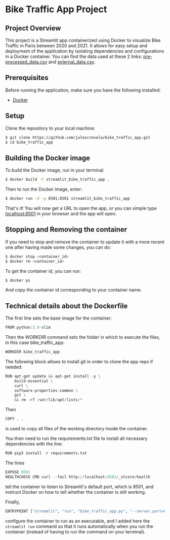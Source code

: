# Bike Traffic App Project

## Project Overview

This project is a Streamlit app containerized using Docker to visualize Bike Traffic in Paris between 2020 and 2021. It allows for easy setup and deployment of the application by isolating dependencies and configurations in a Docker container.
You can find the data used at these 2 links: [pre-processed_data.csv](https://hecparis-my.sharepoint.com/:x:/g/personal/jules_crevola_hec_edu/EU7xJlbi8H5LiVzRzW7K1j0Bb8JrdJnYgz5puyZUpstq8A?e=hzyirD) and [external_data.csv](https://hecparis-my.sharepoint.com/:x:/g/personal/jules_crevola_hec_edu/Ee0oCWNGBs5KtyyTgcpc-pgBmhS4lq732ZRQeyj0jbnNQg?e=fRajCf).

## Prerequisites

Before running the application, make sure you have the following installed:

- [Docker](https://www.docker.com/get-started)

## Setup

Clone the repository to your local machine:

```bash
$ git clone https://github.com/julescrevola/bike_traffic_app.git
$ cd bike_traffic_app
```

## Building the Docker image

To build the Docker image, run in your terminal:

```bash
$ docker build -t streamlit_bike_traffic_app .
```

Then to run the Docker image, enter:

```bash
$ docker run -d -p 8501:8501 streamlit_bike_traffic_app
```
That's it! You will now get a URL to open the app, or you can simple type [localhost:8501](http://localhost:8501/) in your browser and the app will open.

## Stopping and Removing the container

If you need to stop and remove the container to update it with a more recent one after having made some changes, you can do:

```bash
$ docker stop <container_id>
$ docker rm <container_id>
```

To get the container id, you can run:

```bash
$ docker ps
```



And copy the container id corresponding to your container name.


## Technical details about the Dockerfile

The first line sets the base image for the container:

```python
FROM python:3.9-slim
```

Then the WORKDIR command sets the folder in which to execute the files, in this case bike_traffic_app:

```python
WORKDIR bike_traffic_app
```

The following block allows to install git in order to clone the app repo if needed:

```python
RUN apt-get update && apt-get install -y \
    build-essential \
    curl \
    software-properties-common \
    git \
    && rm -rf /var/lib/apt/lists/*
```

Then 
```python
COPY . .
```
is used to copy all files of the working directory inside the container.

You then need to run the requirements.txt file to install all necessary dependencies with the line:
```python
RUN pip3 install -r requirements.txt
```

The lines
```python
EXPOSE 8501
HEALTHCHECK CMD curl --fail http://localhost:8501/_stcore/health
```
tell the container to listen to Streamlit's default port, which is 8501, and instruct Docker on how to tell whether the container is still working.

Finally,
```python
ENTRYPOINT ["streamlit", "run", "bike_traffic_app.py", "--server.port=8501", "--server.address=0.0.0.0"]
```
configure the container to run as an executable, and I added here the ```streamlit run``` command so that it runs automatically when you run the container (instead of having to run the command on your terminal).
